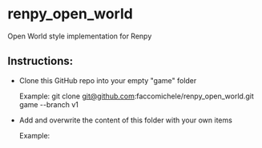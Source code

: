 # renpy_open_world
Open World style implementation for Renpy

## Instructions:
- Clone this GitHub repo into your empty "game" folder

    Example: git clone git@github.com:faccomichele/renpy_open_world.git game --branch v1

- Add and overwrite the content of this folder with your own items

    Example: 
